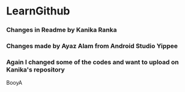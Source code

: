# LearnGithub
### Changes in Readme by Kanika Ranka
### Changes made by Ayaz Alam from Android Studio Yippee
### Again I changed some of the codes and want to upload on Kanika's repository
BooyA
